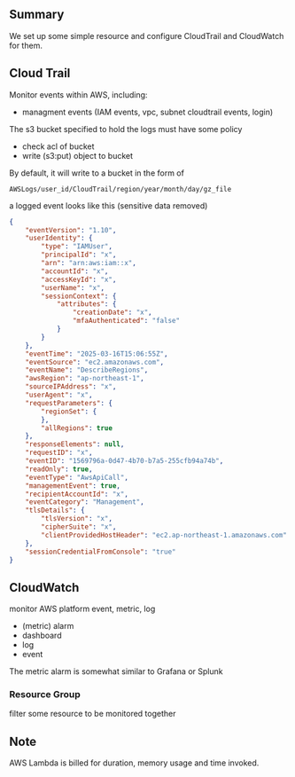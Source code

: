## Summary

We set up some simple resource and configure CloudTrail and CloudWatch for them.





## Cloud Trail

Monitor events within AWS, including:

- managment events (IAM events, vpc, subnet cloudtrail events, login)

The s3 bucket specified to hold the logs must have some policy

- check acl of bucket
- write (s3:put) object to bucket

By default, it will write to a bucket in the form of
```
AWSLogs/user_id/CloudTrail/region/year/month/day/gz_file
```

a logged event looks like this (sensitive data removed)
```json
{
	"eventVersion": "1.10",
	"userIdentity": {
		"type": "IAMUser",
		"principalId": "x",
		"arn": "arn:aws:iam::x",
		"accountId": "x",
		"accessKeyId": "x",
		"userName": "x",
		"sessionContext": {
			"attributes": {
				"creationDate": "x",
				"mfaAuthenticated": "false"
			}
		}
	},
	"eventTime": "2025-03-16T15:06:55Z",
	"eventSource": "ec2.amazonaws.com",
	"eventName": "DescribeRegions",
	"awsRegion": "ap-northeast-1",
	"sourceIPAddress": "x",
	"userAgent": "x",
	"requestParameters": {
		"regionSet": {
		},
		"allRegions": true
	},
	"responseElements": null,
	"requestID": "x",
	"eventID": "1569796a-0d47-4b70-b7a5-255cfb94a74b",
	"readOnly": true,
	"eventType": "AwsApiCall",
	"managementEvent": true,
	"recipientAccountId": "x",
	"eventCategory": "Management",
	"tlsDetails": {
		"tlsVersion": "x",
		"cipherSuite": "x",
		"clientProvidedHostHeader": "ec2.ap-northeast-1.amazonaws.com"
	},
	"sessionCredentialFromConsole": "true"
}
```

## CloudWatch

monitor AWS platform event, metric, log
- (metric) alarm
- dashboard
- log
- event

The metric alarm is somewhat similar to Grafana or Splunk


### Resource Group

filter some resource to be monitored together





## Note

AWS Lambda is billed for duration, memory usage and time invoked.
